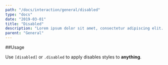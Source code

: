 ```yaml
---
path: "/docs/interaction/general/disabled"
type: "docs"
date: "2019-03-01"
title: "Disabled"
description: "Lorem ipsum dolor sit amet, consectetur adipiscing elit. Nunc tempus laoreet leo sit amet iaculis."
parent: "General"
---
```


##Usage

Use `[disabled]` or `.disabled` to apply disables styles to **anything**.

<demo>
  <demovanilla src="demos/docs/interaction/general/disabled" name="disabled">
  </demovanilla>
</demo>
